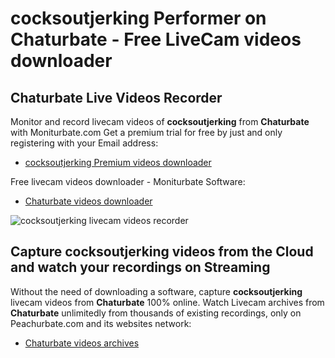 # cocksoutjerking Performer on Chaturbate - Free LiveCam videos downloader

## Chaturbate Live Videos Recorder

Monitor and record livecam videos of **cocksoutjerking** from **Chaturbate** with Moniturbate.com
Get a premium trial for free by just and only registering with your Email address:
* [cocksoutjerking Premium videos downloader](https://moniturbate.com/request-demo-licence-key.html)

Free livecam videos downloader - Moniturbate Software:
* [Chaturbate videos downloader](https://moniturbate.com/moniturbate-download-software.html)

![cocksoutjerking livecam videos recorder](https://peachurnet.com/templates/moniturbate-software.png)


## Capture cocksoutjerking videos from the Cloud and watch your recordings on Streaming

Without the need of downloading a software, capture **cocksoutjerking** livecam videos from **Chaturbate** 100% online.
Watch Livecam archives from **Chaturbate** unlimitedly from thousands of existing recordings, only on Peachurbate.com and its websites network:
* [Chaturbate videos archives](https://peachurnet.com/)